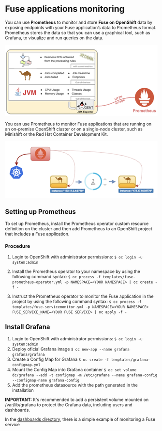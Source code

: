 # Fuse applications monitoring 

You can use **Prometheus** to monitor and store **Fuse on OpenShift** data by exposing endpoints with your Fuse application’s data to Prometheus format. Prometheus stores the data so that you can use a graphical tool, such as Grafana, to visualize and run queries on the data.

![Map](./img/ej1.png)

You can use Prometheus to monitor Fuse applications that are running on an on-premise OpenShift cluster or on a single-node cluster, such as Minishift or the Red Hat Container Development Kit.

![Escalability](./img/ej2.png)


## Setting up Prometheus

To set up Prometheus, install the Prometheus operator custom resource definition on the cluster and then add Prometheus to an OpenShift project that includes a Fuse application.


### Procedure

 1. Login to OpenShift with administrator permissions:
    ` $ oc login -u system:admin `
    
 2. Install the Prometheus operator to your namespace by using the following command syntax:
    ` $ oc process -f templates/fuse-prometheus-operator.yml -p NAMESPACE=<YOUR NAMESPACE> | oc create -f - `

 3. Instruct the Prometheus operator to monitor the Fuse application in the project by using the following command syntax:
     ` $ oc process -f templates/fuse-servicemonitor.yml -p NAMESPACE=<YOUR NAMESPACE> FUSE_SERVICE_NAME=<YOUR FUSE SERVICE> | oc apply -f - `

## Install Grafana

 1. Login to OpenShift with administrator permissions:
    ` $ oc login -u system:admin `
 2. Deploy oficial Grafana image
    `$ oc new-app --name grafana grafana/grafana `
 3. Create a Config Map for Grafana
    `$ oc create -f templates/grafana-configmap.yml `
 4. Mount the Config Map into Grafana container
    `$ oc set volume dc/grafana --add -t configmap -m /etc/grafana --name grafana-config --configmap-name grafana-config `
 5. Add the prometheus datasource with the path generated in the installation

**IMPORTANT:** It's recommended to add a persistent volume mounted on /var/lib/grafana to protect the Grafana data, including users and dashboards.

In the [dashboards directory](./dashboards), there is a simple example of monitoring a Fuse service
